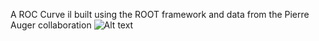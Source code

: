 A ROC Curve il built using the ROOT framework and data from the Pierre Auger collaboration
![Alt text](contaminazione40.png)
